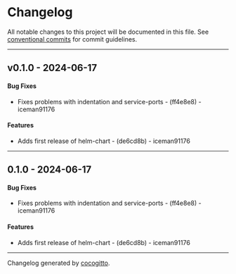 # Changelog
All notable changes to this project will be documented in this file. See [conventional commits](https://www.conventionalcommits.org/) for commit guidelines.

- - -
## v0.1.0 - 2024-06-17
#### Bug Fixes
- Fixes problems with indentation and service-ports - (ff4e8e8) - iceman91176
#### Features
- Adds first release of helm-chart - (de6cd8b) - iceman91176

- - -

## 0.1.0 - 2024-06-17
#### Bug Fixes
- Fixes problems with indentation and service-ports - (ff4e8e8) - iceman91176
#### Features
- Adds first release of helm-chart - (de6cd8b) - iceman91176

- - -

Changelog generated by [cocogitto](https://github.com/cocogitto/cocogitto).